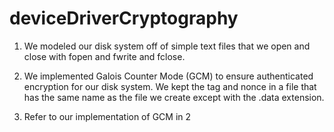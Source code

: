 # deviceDriverCryptography

1. We modeled our disk system off of simple text files that we open and close with fopen and fwrite and fclose.

2. We implemented Galois Counter Mode (GCM) to ensure authenticated encryption for our disk system. We kept the tag and nonce in a file that has the same name as the file we create except with the .data extension.

3. Refer to our implementation of GCM in 2
